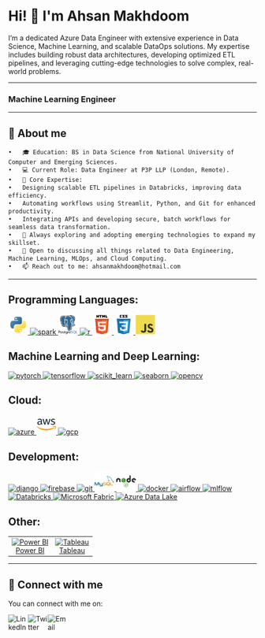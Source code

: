 # Hi! 👋 I'm Ahsan Makhdoom

I’m a dedicated Azure Data Engineer with extensive experience in Data Science, Machine Learning, and scalable DataOps solutions. My expertise includes building robust data architectures, developing optimized ETL pipelines, and leveraging cutting-edge technologies to solve complex, real-world problems.

---

###                                  Machine Learning Engineer

---
## 📝 About me 

	•	🎓 Education: BS in Data Science from National University of Computer and Emerging Sciences.
	•	💻 Current Role: Data Engineer at P3P LLP (London, Remote).
	•	🌟 Core Expertise:
	•	Designing scalable ETL pipelines in Databricks, improving data efficiency.
	•	Automating workflows using Streamlit, Python, and Git for enhanced productivity.
	•	Integrating APIs and developing secure, batch workflows for seamless data transformation.
	•	🌱 Always exploring and adopting emerging technologies to expand my skillset.
	•	💬 Open to discussing all things related to Data Engineering, Machine Learning, MLOps, and Cloud Computing.
	•	📫 Reach out to me: ahsanmakhdoom@hotmail.com
---

## Programming Languages:
<p align="left">
  <a href="https://www.python.org" target="_blank" rel="noreferrer">
    <img src="https://raw.githubusercontent.com/devicons/devicon/master/icons/python/python-original.svg" alt="python" width="40" height="40"/>
  </a>
  <a href="https://spark.apache.org/" target="_blank" rel="noreferrer">
    <img src="https://upload.wikimedia.org/wikipedia/commons/f/f3/Apache_Spark_logo.svg" alt="spark" width="40" height="40"/>
  </a>
  <a href="https://www.postgresql.org/" target="_blank" rel="noreferrer">
    <img src="https://raw.githubusercontent.com/devicons/devicon/master/icons/postgresql/postgresql-original-wordmark.svg" alt="sql" width="40" height="40"/>
  </a>
  <a href="https://www.r-project.org/" target="_blank" rel="noreferrer">
    <img src="https://www.r-project.org/Rlogo.png" alt="r" width="40" height="40"/>
  </a>
  <a href="https://www.w3.org/html/" target="_blank" rel="noreferrer">
    <img src="https://raw.githubusercontent.com/devicons/devicon/master/icons/html5/html5-original-wordmark.svg" alt="html" width="40" height="40"/>
  </a>
  <a href="https://developer.mozilla.org/en-US/docs/Web/CSS" target="_blank" rel="noreferrer">
    <img src="https://raw.githubusercontent.com/devicons/devicon/master/icons/css3/css3-original-wordmark.svg" alt="css" width="40" height="40"/>
  </a>
  <a href="https://developer.mozilla.org/en-US/docs/Web/JavaScript" target="_blank" rel="noreferrer">
    <img src="https://raw.githubusercontent.com/devicons/devicon/master/icons/javascript/javascript-original.svg" alt="javascript" width="40" height="40"/>
  </a>
</p>

## Machine Learning and Deep Learning:

<p align="left">
  <a href="https://pytorch.org/" target="_blank" rel="noreferrer">
    <img src="https://www.vectorlogo.zone/logos/pytorch/pytorch-icon.svg" alt="pytorch" width="40" height="40"/>
  </a>
  <a href="https://www.tensorflow.org" target="_blank" rel="noreferrer">
    <img src="https://www.vectorlogo.zone/logos/tensorflow/tensorflow-icon.svg" alt="tensorflow" width="40" height="40"/>
  </a>
  <a href="https://scikit-learn.org/" target="_blank" rel="noreferrer">
    <img src="https://upload.wikimedia.org/wikipedia/commons/0/05/Scikit_learn_logo_small.svg" alt="scikit_learn" width="40" height="40"/>
  </a>
  <a href="https://seaborn.pydata.org/" target="_blank" rel="noreferrer">
    <img src="https://seaborn.pydata.org/_images/logo-mark-lightbg.svg" alt="seaborn" width="40" height="40"/>
  </a>
  <a href="https://www.opencv.org/" target="_blank" rel="noreferrer">
    <img src="https://www.vectorlogo.zone/logos/opencv/opencv-icon.svg" alt="opencv" width="40" height="40"/>
  </a>
</p>

## Cloud:

<p align="left">
  <a href="https://azure.microsoft.com/" target="_blank" rel="noreferrer">
    <img src="https://www.vectorlogo.zone/logos/microsoft_azure/microsoft_azure-icon.svg" alt="azure" width="40" height="40"/>
  </a>
  <a href="https://aws.amazon.com" target="_blank" rel="noreferrer">
    <img src="https://raw.githubusercontent.com/devicons/devicon/master/icons/amazonwebservices/amazonwebservices-original-wordmark.svg" alt="aws" width="40" height="40"/>
  </a>
  <a href="https://cloud.google.com" target="_blank" rel="noreferrer">
    <img src="https://www.vectorlogo.zone/logos/google_cloud/google_cloud-icon.svg" alt="gcp" width="40" height="40"/>
  </a>
</p>

## Development:

<p align="left">
  <a href="https://www.djangoproject.com/" target="_blank" rel="noreferrer">
    <img src="https://www.vectorlogo.zone/logos/djangoproject/djangoproject-icon.svg" alt="django" width="40" height="40"/>
  </a>
  <a href="https://firebase.google.com/" target="_blank" rel="noreferrer">
    <img src="https://www.vectorlogo.zone/logos/firebase/firebase-icon.svg" alt="firebase" width="40" height="40"/>
  </a>
  <a href="https://git-scm.com/" target="_blank" rel="noreferrer">
    <img src="https://www.vectorlogo.zone/logos/git-scm/git-scm-icon.svg" alt="git" width="40" height="40"/>
  </a>
  <a href="https://www.mysql.com/" target="_blank" rel="noreferrer">
    <img src="https://raw.githubusercontent.com/devicons/devicon/master/icons/mysql/mysql-original-wordmark.svg" alt="mysql" width="40" height="40"/>
  </a>
  <a href="https://nodejs.org" target="_blank" rel="noreferrer">
    <img src="https://raw.githubusercontent.com/devicons/devicon/master/icons/nodejs/nodejs-original-wordmark.svg" alt="nodejs" width="40" height="40"/>
  </a>
  <a href="https://www.docker.com/" target="_blank" rel="noreferrer">
    <img src="https://www.vectorlogo.zone/logos/docker/docker-icon.svg" alt="docker" width="40" height="40"/>
  </a>
  <a href="https://airflow.apache.org/" target="_blank" rel="noreferrer">
    <img src="https://airflow.apache.org/images/feature-image.png" alt="airflow" width="70" height="40"/>
  </a>
  <a href="https://mlflow.org/" target="_blank" rel="noreferrer">
    <img src="https://avatars.githubusercontent.com/u/45109972?s=200&v=4" alt="mlflow" width="40" height="40"/>
  </a>
  <a href="https://www.databricks.com/" target="_blank" rel="noreferrer">
    <img src="https://www.vectorlogo.zone/logos/databricks/databricks-ar21.svg" alt="Databricks" width="40" height="40"/>
  </a>
  <a href="https://learn.microsoft.com/en-us/fabric/" target="_blank" rel="noreferrer">
    <img src="https://debruyn.dev/2023/all-microsoft-fabric-icons-for-diagramming-old-version/Fabric_256.svg" alt="Microsoft Fabric" width="40" height="40"/>
  </a>
  <a href="https://learn.microsoft.com/en-us/azure/data-lake-store/" target="_blank" rel="noreferrer">
    <img src="https://www.azure.cn/Images/marketing-resource/css/storage-date-lake-storage.svg" alt="Azure Data Lake" width="40" height="40"/>
  </a>
</p>

## Other:

<table>
  <tr>
    <td align="center">
      <a href="https://powerbi.microsoft.com" target="_blank" rel="noreferrer">
        <img src="https://www.vectorlogo.zone/logos/microsoft_powerbi/microsoft_powerbi-icon.svg" alt="Power BI" width="40" height="40"/><br>Power BI
      </a>
    </td>
    <td align="center">
      <a href="https://www.tableau.com/" target="_blank" rel="noreferrer">
        <img src="https://www.vectorlogo.zone/logos/tableau/tableau-icon.svg" alt="Tableau" width="40" height="40"/><br>Tableau
      </a>
    </td>
  </tr>
</table>




---
## 💬 Connect with me

You can connect with me on:

<a href="https://www.linkedin.com/in/00-muhammad-ahsan/" target="_blank" rel="noreferrer">
  <img align="left" alt="LinkedIn" width="40px" src="https://www.vectorlogo.zone/logos/linkedin/linkedin-icon.svg" />
</a>

[<img align="left" alt="Twitter" width="40px" src="https://www.vectorlogo.zone/logos/twitter/twitter-icon.svg" />](https://twitter.com/yourtwitterhandle)

[<img align="left" alt="Email" width="40px" src="https://www.vectorlogo.zone/logos/google/google-icon.svg" />](mailto:ahsanmakhdoom@hotmail.com)


